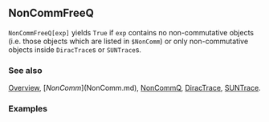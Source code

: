 ## NonCommFreeQ

`NonCommFreeQ[exp]` yields `True` if `exp` contains no non-commutative objects (i.e. those objects which are listed in `$NonComm`) or only non-commutative objects inside `DiracTrace`s or `SUNTrace`s.

### See also

[Overview](Extra/FeynCalc.md), [$NonComm]($NonComm.md), [NonCommQ](NonCommQ.md), [DiracTrace](DiracTrace.md), [SUNTrace](SUNTrace.md).

### Examples
